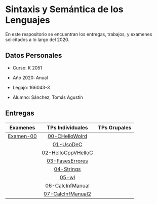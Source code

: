 # Sintaxis y Semántica de los Lenguajes

En este respositorio se encuentran los entregas, trabajos, y examenes solicitados a lo largo del 2020.

## Datos Personales

- Curso: K 2051

- Año 2020: Anual

- Legajo: 166043-3

- Alumno: Sánchez, Tomás Agustín

## Entregas

|  Examenes |    TPs Individuales       | TPs  Grupales |
|:---------:|:-------------------------:|:-------------:|
|[Examen-00]| [00-CHelloWolrd]          |               |
|           | [01-UsoDeC]               |               |
|           | [02-HelloCppVHelloC]      |               |
|           | [03-FasesErrores]         |               |
|           | [04-Strings]              |               |
|           | [05-wl]                   |               |
|           | [06-CalcInfManual]        |               |
|           | [07-CalcInfManual2]       |               |

<!-- Examenes - Links -->
[Examen-00]:(ResolucionDeExamenes/Examen00.md)

<!-- TPs Individuales - Links -->
[00-CHelloWolrd]:(00-CHelloWorld/README.md)
[01-UsoDeC]:(01-UsoDeC/README.md)
[02-HelloCppVHelloC]:(02-HelloCppvHelloC/REAMDE.md)
[03-FasesErrores]:(03-FasesErrores/README.md)
[04-Strings]:(04-Strings/README.md)
[05-wl]:(05-wl/README.md)
[06-CalcInfManual]:(06-CalcInfManual/README.md)
[07-CalcInfManual2]:(07-CalcInfManual2/Calc.md)
